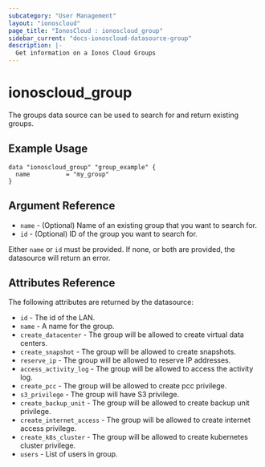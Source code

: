 ```yaml
---
subcategory: "User Management"
layout: "ionoscloud"
page_title: "IonosCloud : ionoscloud_group"
sidebar_current: "docs-ionoscloud-datasource-group"
description: |-
  Get information on a Ionos Cloud Groups
---
```


# ionoscloud\_group

The groups data source can be used to search for and return existing groups.

## Example Usage

```hcl
data "ionoscloud_group" "group_example" {
  name			= "my_group"
}
```

## Argument Reference

* `name` - (Optional) Name of an existing group that you want to search for.
* `id` - (Optional) ID of the group you want to search for.

Either `name` or `id` must be provided. If none, or both are provided, the datasource will return an error.

## Attributes Reference

The following attributes are returned by the datasource:

* `id` - The id of the LAN.
* `name` - A name for the group.
* `create_datacenter` - The group will be allowed to create virtual data centers.
* `create_snapshot` - The group will be allowed to create snapshots.
* `reserve_ip` - The group will be allowed to reserve IP addresses.
* `access_activity_log` - The group will be allowed to access the activity log.
* `create_pcc` - The group will be allowed to create pcc privilege.
* `s3_privilege` - The group will have S3 privilege.
* `create_backup_unit` - The group will be allowed to create backup unit privilege.
* `create_internet_access` - The group will be allowed to create internet access privilege.
* `create_k8s_cluster` - The group will be allowed to create kubernetes cluster privilege.
* `users` - List of users in group.